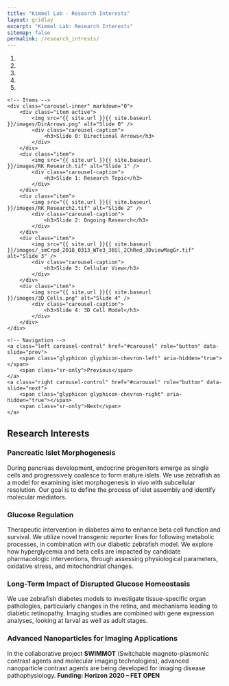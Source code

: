 ```yaml
---
title: "Kimmel Lab - Research Interests"
layout: gridlay
excerpt: "Kimmel Lab: Research Interests"
sitemap: false
permalink: /research_intrests/
---
```


<div markdown="0" id="carousel" class="carousel slide" data-ride="carousel" data-interval="4000" data-pause="hover">
    <!-- Menu -->
    <ol class="carousel-indicators">
        <li data-target="#carousel" data-slide-to="0" class="active"></li>
        <li data-target="#carousel" data-slide-to="1"></li>
        <li data-target="#carousel" data-slide-to="2"></li>
        <li data-target="#carousel" data-slide-to="3"></li>
        <li data-target="#carousel" data-slide-to="4"></li>
    </ol>

    <!-- Items -->
    <div class="carousel-inner" markdown="0">
        <div class="item active">
            <img src="{{ site.url }}{{ site.baseurl }}/images/DirArrows.png" alt="Slide 0" />
            <div class="carousel-caption">
                <h3>Slide 0: Directional Arrows</h3>
            </div>
        </div>
        <div class="item">
            <img src="{{ site.url }}{{ site.baseurl }}/images/RK_Research.tif" alt="Slide 1" />
            <div class="carousel-caption">
                <h3>Slide 1: Research Topic</h3>
            </div>
        </div>
        <div class="item">
            <img src="{{ site.url }}{{ site.baseurl }}/images/RK_Research2.tif" alt="Slide 2" />
            <div class="carousel-caption">
                <h3>Slide 2: Ongoing Research</h3>
            </div>
        </div>
        <div class="item">
            <img src="{{ site.url }}{{ site.baseurl }}/images/_smCrpd_2018_0313_WTe3_36Sl_2ChRed_3DviewMagGr.tif" alt="Slide 3" />
            <div class="carousel-caption">
                <h3>Slide 3: Cellular View</h3>
            </div>
        </div>       
        <div class="item">
            <img src="{{ site.url }}{{ site.baseurl }}/images/3D_Cells.png" alt="Slide 4" />
            <div class="carousel-caption">
                <h3>Slide 4: 3D Cell Model</h3>
            </div>
        </div>
    </div>

    <!-- Navigation -->
    <a class="left carousel-control" href="#carousel" role="button" data-slide="prev">
        <span class="glyphicon glyphicon-chevron-left" aria-hidden="true"></span>
        <span class="sr-only">Previous</span>
    </a>
    <a class="right carousel-control" href="#carousel" role="button" data-slide="next">
        <span class="glyphicon glyphicon-chevron-right" aria-hidden="true"></span>
        <span class="sr-only">Next</span>
    </a>
</div>

<h2>Research Interests</h2>

<h3>Pancreatic Islet Morphogenesis</h3>
<p>
  During pancreas development, endocrine progenitors emerge as single cells and progressively coalesce to form mature islets. We use zebrafish as a model for examining islet morphogenesis in vivo with subcellular resolution. Our goal is to define the process of islet assembly and identify molecular mediators.
</p>

<h3>Glucose Regulation</h3>
<p>
  Therapeutic intervention in diabetes aims to enhance beta cell function and survival. We utilize novel transgenic reporter lines for following metabolic processes, in combination with our diabetic zebrafish model. We explore how hyperglycemia and beta cells are impacted by candidate pharmacologic interventions, through assessing physiological parameters, oxidative stress, and mitochondrial changes.
</p>

<h3>Long-Term Impact of Disrupted Glucose Homeostasis</h3>
<p>
  We use zebrafish diabetes models to investigate tissue-specific organ pathologies, particularly changes in the retina, and mechanisms leading to diabetic retinopathy. Imaging studies are combined with gene expression analyses, looking at larval as well as adult stages.
</p>

<h3>Advanced Nanoparticles for Imaging Applications</h3>
<p>
  In the collaborative project <strong>SWIMMOT</strong> (Switchable magneto-plasmonic contrast agents and molecular imaging technologies), advanced nanoparticle contrast agents are being developed for imaging disease pathophysiology. <strong>Funding: Horizon 2020 – FET OPEN</strong>
</p>
